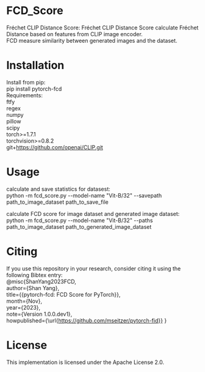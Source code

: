# FCD_Score
Fréchet CLIP Distance Score: Fréchet CLIP Distance Score calculate Fréchet Distance based on features from CLIP image encoder. \
FCD measure similarity between generated images and the dataset.

# Installation
Install from pip:\
pip install pytorch-fcd\
Requirements:\
ftfy\
regex\
numpy\
pillow\
scipy\
torch>=1.7.1\
torchvision>=0.8.2\
git+https://github.com/openai/CLIP.git 

# Usage
calculate and save statistics for datasest:\
python -m fcd_score.py --model-name "Vit-B/32" --savepath path_to_image_dataset path_to_save_file

calculate FCD score for image dataset and generated image dataset:\
python -m fcd_score.py --model-name "Vit-B/32" --paths path_to_image_dataset path_to_generated_image_dataset

# Citing
If you use this repository in your research, consider citing it using the following Bibtex entry:\
@misc{ShanYang2023FCD,\
author={Shan Yang},\
title={{pytorch-fcd: FCD Score for PyTorch}},\
month={Nov},\
year={2023},\
note={Version 1.0.0.dev1},\
howpublished={\url{https://github.com/mseitzer/pytorch-fid}} 
\}

# License
This implementation is licensed under the Apache License 2.0.


